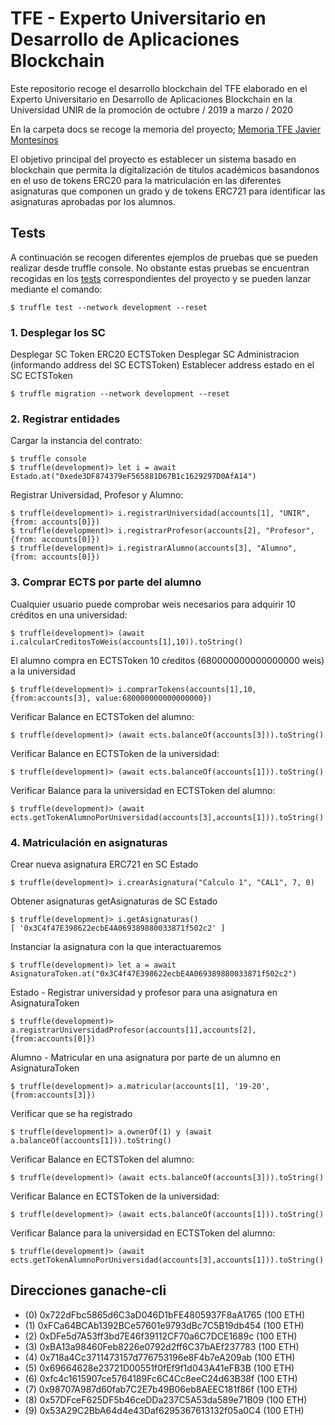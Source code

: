 # TFE - Experto Universitario en Desarrollo de Aplicaciones Blockchain

Este repositorio recoge el desarrollo blockchain del TFE elaborado en el Experto Universitario en Desarrollo de Aplicaciones Blockchain en la Universidad UNIR de la promoción de octubre / 2019 a marzo / 2020

En la carpeta docs se recoge la memoria del proyecto; [Memoria TFE Javier Montesinos](https://github.com/fjmontesinos/unir-tfe-open-zeppelin/tree/master/docs)

El objetivo principal del proyecto es establecer un sistema basado en blockchain que permita la digitalización de títulos académicos basandonos en el uso de tokens ERC20 para la matriculación en las diferentes asignaturas que componen un grado y de tokens ERC721 para identificar las asignaturas aprobadas por los alumnos.

## Tests 

A continuación se recogen diferentes ejemplos de pruebas que se pueden realizar desde truffle console. No obstante estas pruebas se encuentran recogidas en los [tests](https://github.com/fjmontesinos/unir-tfe-open-zeppelin/tree/master/test) correspondientes del proyecto y se pueden lanzar mediante el comando:

```console
$ truffle test --network development --reset
```

### 1. Desplegar los SC
Desplegar SC Token ERC20 ECTSToken
Desplegar SC Administracion (informando address del SC ECTSToken)
Establecer address estado en el SC ECTSToken

```console
$ truffle migration --network development --reset
```

### 2. Registrar entidades
Cargar la instancia del contrato:

```console
$ truffle console
$ truffle(development)> let i = await Estado.at("0xede3DF874379eF565881D67B1c1629297D0AfA14")
```

Registrar Universidad, Profesor y Alumno: 

```console
$ truffle(development)> i.registrarUniversidad(accounts[1], "UNIR", {from: accounts[0]})
$ truffle(development)> i.registrarProfesor(accounts[2], "Profesor", {from: accounts[0]})
$ truffle(development)> i.registrarAlumno(accounts[3], "Alumno", {from: accounts[0]})
```

### 3. Comprar ECTS por parte del alumno

Cualquier usuario puede comprobar weis necesarios para adquirir 10 créditos en una universidad: 

```console
$ truffle(development)> (await i.calcularCreditosToWeis(accounts[1],10)).toString()
```

El alumno compra en ECTSToken 10 cŕeditos (680000000000000000 weis) a la universidad

```console
$ truffle(development)> i.comprarTokens(accounts[1],10, {from:accounts[3], value:680000000000000000})
```

Verificar Balance en ECTSToken del alumno: 

```console
$ truffle(development)> (await ects.balanceOf(accounts[3])).toString()
```

Verificar Balance en ECTSToken de la universidad: 

```console
$ truffle(development)> (await ects.balanceOf(accounts[1])).toString()
```

Verificar Balance para la universidad en ECTSToken del alumno: 
```console
$ truffle(development)> (await ects.getTokenAlumnoPorUniversidad(accounts[3],accounts[1])).toString()
```

### 4. Matriculación en asignaturas

Crear nueva asignatura ERC721 en SC Estado
```console
$ truffle(development)> i.crearAsignatura("Calculo 1", "CAL1", 7, 0)
```

Obtener asignaturas getAsignaturas de SC Estado
```console
$ truffle(development)> i.getAsignaturas() 
[ '0x3C4f47E398622ecbE4A069389880033871f502c2' ]
```

Instanciar la asignatura con la que interactuaremos

```console
$ truffle(development)> let a = await AsignaturaToken.at("0x3C4f47E398622ecbE4A069389880033871f502c2")
```

Estado - Registrar universidad y profesor para una asignatura en AsignaturaToken

```console
$ truffle(development)> a.registrarUniversidadProfesor(accounts[1],accounts[2], {from:accounts[0]})
```

Alumno - Matricular en una asignatura por parte de un alumno en AsignaturaToken

```console
$ truffle(development)> a.matricular(accounts[1], '19-20', {from:accounts[3]})
```

Verificar que se ha registrado
```console
$ truffle(development)> a.ownerOf(1) y (await a.balanceOf(accounts[1])).toString()
```

Verificar Balance en ECTSToken del alumno: 

```console
$ truffle(development)> (await ects.balanceOf(accounts[3])).toString()
```

Verificar Balance en ECTSToken de la universidad: 

```console
$ truffle(development)> (await ects.balanceOf(accounts[1])).toString()
```

Verificar Balance para la universidad en ECTSToken del alumno: 
```
$ truffle(development)> (await ects.getTokenAlumnoPorUniversidad(accounts[3],accounts[1])).toString()
```

## Direcciones ganache-cli

* (0) 0x722dFbc5865d6C3aD046D1bFE4805937F8aA1765 (100 ETH)
* (1) 0xFCa64BCAb1392BCe57601e9793dBc7C5B19db454 (100 ETH)
* (2) 0xDFe5d7A53ff3bd7E46f39112CF70a6C7DCE1689c (100 ETH)
* (3) 0xBA13a98460Feb8226e0792d2ff6C37bAEf237783 (100 ETH)
* (4) 0x718a4Cc3711473157d776753196e8F4b7eA209ab (100 ETH)
* (5) 0x69664628e23721D00551f0fEf9f1d043A41eFB3B (100 ETH)
* (6) 0xfc4c1615907ce5764189Fc6C4Cc8eeC24d63B38f (100 ETH)
* (7) 0x98707A987d60fab7C2E7b49B06eb8AEEC181f86f (100 ETH)
* (8) 0x57DFceF625DF5b46ceDDa237C5A53da589e71B09 (100 ETH)
* (9) 0x53A29C2BbA64d4e43Daf6295367613132f05a0C4 (100 ETH)
